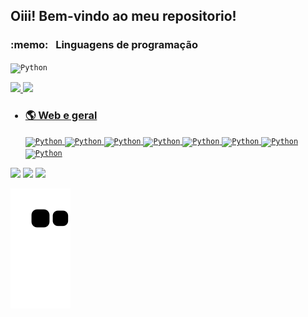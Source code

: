 ## Oiii! Bem-vindo ao meu repositorio!
 <div>
 <h3> :memo: &nbsp; Linguagens de programação </h3>

   <code><img height="30" src="https://img.shields.io/badge/Python-14354C?style=flat&logo=python&logoColor=white" alt="Python"/></code>
 
  <a href="https://github.com/renandev21">
  <img height="180em" src="https://github-readme-stats.vercel.app/api?username=renandev21&show_icons=true&theme=dracula&include_all_commits=true&count_private=true"/>
  <img height="180em" src="https://github-readme-stats.vercel.app/api/top-langs/?username=renandev21&layout=compact&langs_count=16&theme=dracula"/>
</div>
 
<div>
 <ul>
  <h3><li> 🌎 Web e geral </li></h3>
  <code><img height="30" src="https://img.shields.io/badge/-React-CC342D?style=flat&logo=React&color=ff8566" alt="Python"/></code>
  <code><img height="30" src="https://img.shields.io/badge/-Django-171615?style=flat&logo=Django&color=ff8566" alt="Python"/></code>
  <code><img height="30" src="https://img.shields.io/badge/-Bootstrap-171615?style=flat&logo=Bootstrap&color=ff8566&logoColor=white" alt="Python"/></code>
  <code><img height="30" src="https://img.shields.io/badge/-JQuery-171615?style=flat&logo=JQuery&color=ff8566" alt="Python"/></code>
  <code><img height="30" src="https://img.shields.io/badge/-VSCode-171615?style=flat&logo=Visual+Studio+Code&logoColor=blue&color=ff8566" alt="Python"/></code>
  <code><img height="30" src="https://img.shields.io/badge/-Linux-171615?style=flat&logo=Linux&logoColor=black&color=ff8566" alt="Python"/></code>
  <code><img height="30" src="https://img.shields.io/badge/-Vue.js-171615?style=flat&logo=vue-js&color=ff8566" alt="Python"/></code>
  <code><img height="30" src="https://img.shields.io/badge/-Unittest-171615?style=flat&color=ff8566" alt="Python"/></code>
  
</ul>
</div>

<div> 
  <a href="https://instagram.com/renan_soares756" target="_blank"><img src="https://img.shields.io/badge/-Instagram-%23E4405F?style=for-the-badge&logo=instagram&logoColor=white" target="_blank"></a>
  <a href = "mailto: renansoares756@gmail.com"><img src="https://img.shields.io/badge/Gmail-D14836?style=for-the-badge&logo=gmail&logoColor=white" target="_blank"></a>
  <a href="https://www.linkedin.com/in/renan-s-a8160a134" target="_blank"><img src="https://img.shields.io/badge/-LinkedIn-%230077B5?style=for-the-badge&logo=linkedin&logoColor=white" target="_blank"></a> 
 
  ![Snake animation](https://github.com/rafaballerini/rafaballerini/blob/output/github-contribution-grid-snake.svg)
 
</div>
